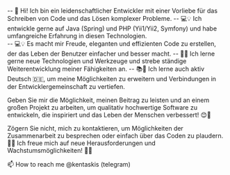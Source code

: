-- 👋 Hi! Ich bin ein leidenschaftlicher Entwickler mit einer Vorliebe für das Schreiben von Code und das Lösen komplexer Probleme. 
-- 💻💡 Ich entwickle gerne auf Java (Spring) und PHP (Yii1/Yii2, Symfony) und habe umfangreiche Erfahrung in diesen Technologien.  
-- 💻💡 Es macht mir Freude, eleganten und effizienten Code zu erstellen, der das Leben der Benutzer einfacher und besser macht. 
-- 🚀💪 Ich lerne gerne neue Technologien und Werkzeuge und strebe ständige Weiterentwicklung meiner Fähigkeiten an. 
-- 📚🌱 Ich lerne auch aktiv Deutsch 🇩🇪, um meine Möglichkeiten zu erweitern und Verbindungen in der Entwicklergemeinschaft zu vertiefen.

Geben Sie mir die Möglichkeit, meinen Beitrag zu leisten und an einem großen Projekt zu arbeiten, um qualitativ hochwertige Software zu entwickeln, die inspiriert und das Leben der Menschen verbessert! 😊🌟

Zögern Sie nicht, mich zu kontaktieren, um Möglichkeiten der Zusammenarbeit zu besprechen oder einfach über das Coden zu plaudern. 
📩🤝 Ich freue mich auf neue Herausforderungen und Wachstumsmöglichkeiten! 🚀💼

📫 How to reach me @kentaskis (telegram)

